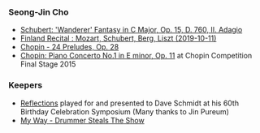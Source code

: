 
### Seong-Jin Cho
- [Schubert: 'Wanderer' Fantasy in C Major, Op. 15, D. 760, II. Adagio](https://youtu.be/CqRv__QKJ68)
- [Finland Recital : Mozart, Schubert, Berg, Liszt (2019-10-11)](https://youtu.be/MP-FHZLP-dA)
- [Chopin - 24 Preludes, Op. 28](https://youtu.be/QWFR9joxbpc)
- [Chopin: Piano Concerto No.1 in E minor, Op. 11](https://youtu.be/614oSsDS734) at Chopin Competition Final Stage 2015

### Keepers
- [Reflections](https://youtu.be/xW_D5HHkJnI) played for and presented to Dave Schmidt at his 60th Birthday Celebration Symposium (Many thanks to Jin Pureum)
- [My Way - Drummer Steals The Show](https://youtu.be/a9kPfelTEds)
